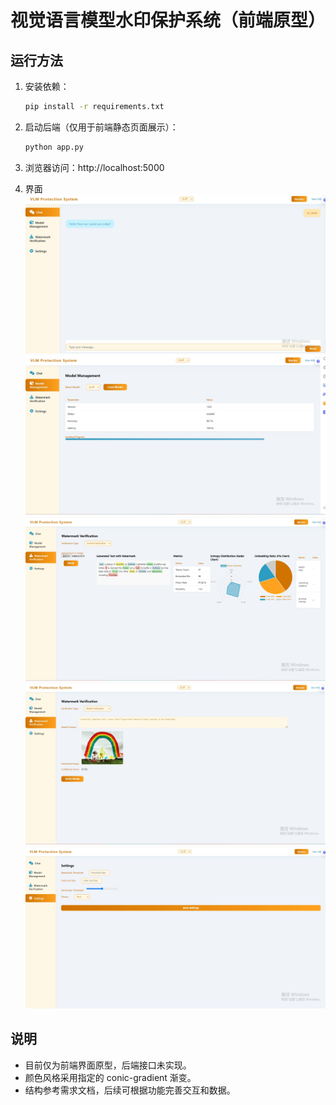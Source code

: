 # 视觉语言模型水印保护系统（前端原型）

## 运行方法

1. 安装依赖：
   ```bash
   pip install -r requirements.txt
   ```
2. 启动后端（仅用于前端静态页面展示）：
   ```bash
   python app.py
   ```
3. 浏览器访问：http://localhost:5000

4. 界面
   ![示例图片](image/image1.png)
   ![示例图片](image/image2.png)
   ![示例图片](image/image3.png)
   ![示例图片](image/image3-1.png)
   ![示例图片](image/image4.png)

## 说明

- 目前仅为前端界面原型，后端接口未实现。
- 颜色风格采用指定的 conic-gradient 渐变。
- 结构参考需求文档，后续可根据功能完善交互和数据。
